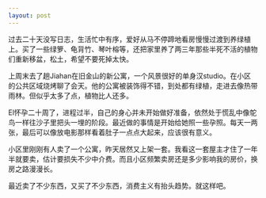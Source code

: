 ```yaml
---
layout: post
---
```


过去二十天没写日志，生活忙中有序，爱好从马不停蹄地看房慢慢过渡到养绿植上。买了一些绿箩、龟背竹、琴叶榕等，还把家里养了两三年那些半死不活的植物们重新移盆，松土，希望不要死掉太快。

上周末去了趟Jiahan在旧金山的新公寓，一个风景很好的单身汉studio。在小区的公共区域烧烤聊了会天。他的公寓被装饰得不错，到处都有绿植，走进去像热带雨林。但似乎太多了点，植物比人还多。

El怀孕二十周了，进程过半，自己的身心并未开始做好准备，依然处于慌乱中像鸵鸟一样往沙子里把头一埋的阶段。最近做的事情是开始给她照一些孕照。每天一两张，最后可以像放电影那样看着肚子一点点大起来，应该很有意义。

小区里刚刚有人卖了一个公寓，昨天居然又上架一套。我看这一套屋主才住了一年半就要卖，估计要损失不少中介费。而且小区频繁卖房还是多少影响我的房价，换房之路漫漫长。

最近卖了不少东西，又买了不少东西，消费主义有抬头趋势。就这样吧。